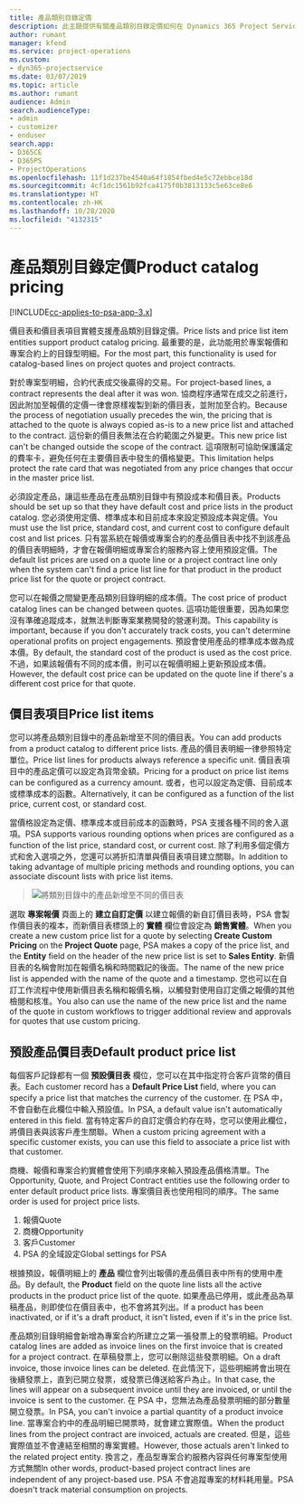 ```yaml
---
title: 產品類別目錄定價
description: 此主題提供有關產品類別目錄定價如何在 Dynamics 365 Project Service Automation (PSA) 中運作的資訊。
author: rumant
manager: kfend
ms.service: project-operations
ms.custom:
- dyn365-projectservice
ms.date: 03/07/2019
ms.topic: article
ms.author: rumant
audience: Admin
search.audienceType:
- admin
- customizer
- enduser
search.app:
- D365CE
- D365PS
- ProjectOperations
ms.openlocfilehash: 11f1d237be4540a64f1854fbed4e5c72ebbce18d
ms.sourcegitcommit: 4cf1dc1561b92fca4175f0b3813133c5e63ce8e6
ms.translationtype: HT
ms.contentlocale: zh-HK
ms.lasthandoff: 10/28/2020
ms.locfileid: "4132315"
---
```

# <a name="product-catalog-pricing"></a><span data-ttu-id="2a56f-103">產品類別目錄定價</span><span class="sxs-lookup"><span data-stu-id="2a56f-103">Product catalog pricing</span></span> 

[!INCLUDE[cc-applies-to-psa-app-3.x](../includes/cc-applies-to-psa-app-3x.md)]


<span data-ttu-id="2a56f-104">價目表和價目表項目實體支援產品類別目錄定價。</span><span class="sxs-lookup"><span data-stu-id="2a56f-104">Price lists and price list item entities support product catalog pricing.</span></span> <span data-ttu-id="2a56f-105">最重要的是，此功能用於專案報價和專案合約上的目錄型明細。</span><span class="sxs-lookup"><span data-stu-id="2a56f-105">For the most part, this functionality is used for catalog-based lines on project quotes and project contracts.</span></span>

<span data-ttu-id="2a56f-106">對於專案型明細，合約代表成交後贏得的交易。</span><span class="sxs-lookup"><span data-stu-id="2a56f-106">For project-based lines, a contract represents the deal after it was won.</span></span> <span data-ttu-id="2a56f-107">協商程序通常在成交之前進行，因此附加至報價的定價一律會原樣複製到新的價目表，並附加至合約。</span><span class="sxs-lookup"><span data-stu-id="2a56f-107">Because the process of negotiation usually precedes the win, the pricing that is attached to the quote is always copied as-is to a new price list and attached to the contract.</span></span> <span data-ttu-id="2a56f-108">這份新的價目表無法在合約範圍之外變更。</span><span class="sxs-lookup"><span data-stu-id="2a56f-108">This new price list can't be changed outside the scope of the contract.</span></span> <span data-ttu-id="2a56f-109">這項限制可協助保護議定的費率卡，避免任何在主要價目表中發生的價格變更。</span><span class="sxs-lookup"><span data-stu-id="2a56f-109">This limitation helps protect the rate card that was negotiated from any price changes that occur in the master price list.</span></span>

<span data-ttu-id="2a56f-110">必須設定產品，讓這些產品在產品類別目錄中有預設成本和價目表。</span><span class="sxs-lookup"><span data-stu-id="2a56f-110">Products should be set up so that they have default cost and price lists in the product catalog.</span></span> <span data-ttu-id="2a56f-111">您必須使用定價、標準成本和目前成本來設定預設成本與定價。</span><span class="sxs-lookup"><span data-stu-id="2a56f-111">You must use the list price, standard cost, and current cost to configure default cost and list prices.</span></span> <span data-ttu-id="2a56f-112">只有當系統在報價或專案合約的產品價目表中找不到該產品的價目表明細時，才會在報價明細或專案合約服務內容上使用預設定價。</span><span class="sxs-lookup"><span data-stu-id="2a56f-112">The default list prices are used on a quote line or a project contract line only when the system can't find a price list line for that product in the product price list for the quote or project contract.</span></span>

<span data-ttu-id="2a56f-113">您可以在報價之間變更產品類別目錄明細的成本價。</span><span class="sxs-lookup"><span data-stu-id="2a56f-113">The cost price of product catalog lines can be changed between quotes.</span></span> <span data-ttu-id="2a56f-114">這項功能很重要，因為如果您沒有準確追蹤成本，就無法判斷專案業務開發的營運利潤。</span><span class="sxs-lookup"><span data-stu-id="2a56f-114">This capability is important, because if you don't accurately track costs, you can't determine operational profits on project engagements.</span></span> <span data-ttu-id="2a56f-115">預設會使用產品的標準成本做為成本價。</span><span class="sxs-lookup"><span data-stu-id="2a56f-115">By default, the standard cost of the product is used as the cost price.</span></span> <span data-ttu-id="2a56f-116">不過，如果該報價有不同的成本價，則可以在報價明細上更新預設成本價。</span><span class="sxs-lookup"><span data-stu-id="2a56f-116">However, the default cost price can be updated on the quote line if there's a different cost price for that quote.</span></span>

## <a name="price-list-items"></a><span data-ttu-id="2a56f-117">價目表項目</span><span class="sxs-lookup"><span data-stu-id="2a56f-117">Price list items</span></span>

<span data-ttu-id="2a56f-118">您可以將產品類別目錄中的產品新增至不同的價目表。</span><span class="sxs-lookup"><span data-stu-id="2a56f-118">You can add products from a product catalog to different price lists.</span></span> <span data-ttu-id="2a56f-119">產品的價目表明細一律參照特定單位。</span><span class="sxs-lookup"><span data-stu-id="2a56f-119">Price list lines for products always reference a specific unit.</span></span> <span data-ttu-id="2a56f-120">價目表項目中的產品定價可以設定為貨幣金額。</span><span class="sxs-lookup"><span data-stu-id="2a56f-120">Pricing for a product on price list items can be configured as a currency amount.</span></span> <span data-ttu-id="2a56f-121">或者，也可以設定為定價、目前成本或標準成本的函數。</span><span class="sxs-lookup"><span data-stu-id="2a56f-121">Alternatively, it can be configured as a function of the list price, current cost, or standard cost.</span></span>

<span data-ttu-id="2a56f-122">當價格設定為定價、標準成本或目前成本的函數時，PSA 支援各種不同的舍入選項。</span><span class="sxs-lookup"><span data-stu-id="2a56f-122">PSA supports various rounding options when prices are configured as a function of the list price, standard cost, or current cost.</span></span> <span data-ttu-id="2a56f-123">除了利用多個定價方式和舍入選項之外，您還可以將折扣清單與價目表項目建立關聯。</span><span class="sxs-lookup"><span data-stu-id="2a56f-123">In addition to taking advantage of multiple pricing methods and rounding options, you can associate discount lists with price list items.</span></span> 

> ![將類別目錄中的產品新增至不同的價目表](media/basic-guide-16.png)

<span data-ttu-id="2a56f-125">選取 **專案報價** 頁面上的 **建立自訂定價** 以建立報價的新自訂價目表時，PSA 會製作價目表的複本，而新價目表標頭上的 **實體** 欄位會設定為 **銷售實體**。</span><span class="sxs-lookup"><span data-stu-id="2a56f-125">When you create a new custom price list for a quote by selecting **Create Custom Pricing** on the **Project Quote** page, PSA makes a copy of the price list, and the **Entity** field on the header of the new price list is set to **Sales Entity**.</span></span> <span data-ttu-id="2a56f-126">新價目表的名稱會附加在報價名稱和時間戳記的後面。</span><span class="sxs-lookup"><span data-stu-id="2a56f-126">The name of the new price list is appended with the name of the quote and a timestamp.</span></span> <span data-ttu-id="2a56f-127">您也可以在自訂工作流程中使用新價目表名稱和報價名稱，以觸發對使用自訂定價之報價的其他檢閱和核准。</span><span class="sxs-lookup"><span data-stu-id="2a56f-127">You also can use the name of the new price list and the name of the quote in custom workflows to trigger additional review and approvals for quotes that use custom pricing.</span></span>

 
## <a name="default-product-price-list"></a><span data-ttu-id="2a56f-128">預設產品價目表</span><span class="sxs-lookup"><span data-stu-id="2a56f-128">Default product price list</span></span>
<span data-ttu-id="2a56f-129">每個客戶記錄都有一個 **預設價目表** 欄位，您可以在其中指定符合客戶貨幣的價目表。</span><span class="sxs-lookup"><span data-stu-id="2a56f-129">Each customer record has a **Default Price List** field, where you can specify a price list that matches the currency of the customer.</span></span> <span data-ttu-id="2a56f-130">在 PSA 中，不會自動在此欄位中輸入預設值。</span><span class="sxs-lookup"><span data-stu-id="2a56f-130">In PSA, a default value isn't automatically entered in this field.</span></span> <span data-ttu-id="2a56f-131">當有特定客戶的自訂定價合約存在時，您可以使用此欄位，將價目表與該客戶產生關聯。</span><span class="sxs-lookup"><span data-stu-id="2a56f-131">When a custom pricing agreement with a specific customer exists, you can use this field to associate a price list with that customer.</span></span>

<span data-ttu-id="2a56f-132">商機、報價和專案合約實體會使用下列順序來輸入預設產品價格清單。</span><span class="sxs-lookup"><span data-stu-id="2a56f-132">The Opportunity, Quote, and Project Contract entities use the following order to enter default product price lists.</span></span> <span data-ttu-id="2a56f-133">專案價目表也使用相同的順序。</span><span class="sxs-lookup"><span data-stu-id="2a56f-133">The same order is used for project price lists.</span></span>

1.  <span data-ttu-id="2a56f-134">報價</span><span class="sxs-lookup"><span data-stu-id="2a56f-134">Quote</span></span>
2.  <span data-ttu-id="2a56f-135">商機</span><span class="sxs-lookup"><span data-stu-id="2a56f-135">Opportunity</span></span>
3.  <span data-ttu-id="2a56f-136">客戶</span><span class="sxs-lookup"><span data-stu-id="2a56f-136">Customer</span></span>
4.  <span data-ttu-id="2a56f-137">PSA 的全域設定</span><span class="sxs-lookup"><span data-stu-id="2a56f-137">Global settings for PSA</span></span>

<span data-ttu-id="2a56f-138">根據預設，報價明細上的 **產品** 欄位會列出報價的產品價目表中所有的使用中產品。</span><span class="sxs-lookup"><span data-stu-id="2a56f-138">By default, the **Product** field on the quote line lists all the active products in the product price list of the quote.</span></span> <span data-ttu-id="2a56f-139">如果產品已停用，或此產品為草稿產品，則即使位在價目表中，也不會將其列出。</span><span class="sxs-lookup"><span data-stu-id="2a56f-139">If a product has been inactivated, or if it's a draft product, it isn't listed, even if it's in the price list.</span></span> 

<span data-ttu-id="2a56f-140">產品類別目錄明細會新增為專案合約所建立之第一張發票上的發票明細。</span><span class="sxs-lookup"><span data-stu-id="2a56f-140">Product catalog lines are added as invoice lines on the first invoice that is created for a project contract.</span></span> <span data-ttu-id="2a56f-141">在草稿發票上，您可以刪除這些發票明細。</span><span class="sxs-lookup"><span data-stu-id="2a56f-141">On a draft invoice, those invoice lines can be deleted.</span></span> <span data-ttu-id="2a56f-142">在此情況下，這些明細將會出現在後續發票上，直到已開立發票，或發票已傳送給客戶為止。</span><span class="sxs-lookup"><span data-stu-id="2a56f-142">In that case, the lines will appear on a subsequent invoice until they are invoiced, or until the invoice is sent to the customer.</span></span> <span data-ttu-id="2a56f-143">在 PSA 中，您無法為產品發票明細的部分數量開立發票。</span><span class="sxs-lookup"><span data-stu-id="2a56f-143">In PSA, you can't invoice a partial quantity of a product invoice line.</span></span> <span data-ttu-id="2a56f-144">當專案合約中的產品明細已開票時，就會建立實際值。</span><span class="sxs-lookup"><span data-stu-id="2a56f-144">When the product lines from the project contract are invoiced, actuals are created.</span></span> <span data-ttu-id="2a56f-145">但是，這些實際值並不會連結至相關的專案實體。</span><span class="sxs-lookup"><span data-stu-id="2a56f-145">However, those actuals aren't linked to the related project entity.</span></span> <span data-ttu-id="2a56f-146">換言之，產品型專案合約服務內容與任何專案型使用方式無關</span><span class="sxs-lookup"><span data-stu-id="2a56f-146">In other words, product-based project contract lines are independent of any project-based use.</span></span> <span data-ttu-id="2a56f-147">PSA 不會追蹤專案的材料耗用量。</span><span class="sxs-lookup"><span data-stu-id="2a56f-147">PSA doesn't track material consumption on projects.</span></span>

